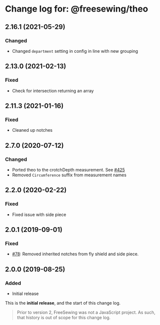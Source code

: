 # Change log for: @freesewing/theo


## 2.16.1 (2021-05-29)

### Changed

 - Changed `department` setting in config in line with new grouping

## 2.13.0 (2021-02-13)

### Fixed

 - Check for intersection returning an array

## 2.11.3 (2021-01-16)

### Fixed

 - Cleaned up notches

## 2.7.0 (2020-07-12)

### Changed

 - Ported theo to the crotchDepth measurement. See [#425](https://github.com/freesewing/freesewing/issues/425)
 - Removed `Circumference` suffix from measurement names

## 2.2.0 (2020-02-22)

### Fixed

 - Fixed issue with side piece

## 2.0.1 (2019-09-01)

### Fixed

 - [#78](https://github.com/freesewing/freesewing/issues/78): Removed inherited notches from fly shield and side piece.

## 2.0.0 (2019-08-25)

### Added

 - Initial release


This is the **initial release**, and the start of this change log.

> Prior to version 2, FreeSewing was not a JavaScript project.
> As such, that history is out of scope for this change log.

